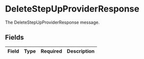 # DeleteStepUpProviderResponse

The DeleteStepUpProviderResponse message.


## Fields

| Field       | Type        | Required    | Description |
| ----------- | ----------- | ----------- | ----------- |